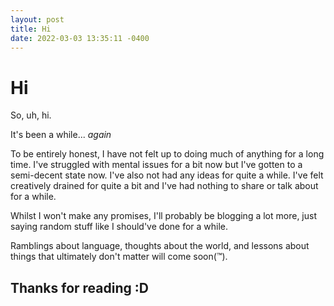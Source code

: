```yaml
---
layout: post
title: Hi
date: 2022-03-03 13:35:11 -0400
---
```


# Hi

So, uh, hi.

It's been a while... *again*

To be entirely honest, I have not felt up to doing much of anything for a long time. I've struggled with mental issues for a bit now but I've gotten to a semi-decent state now.
I've also not had any ideas for quite a while. I've felt creatively drained for quite a bit and I've had nothing to share or talk about for a while.

Whilst I won't make any promises, I'll probably be blogging a lot more, just saying random stuff like I should've done for a while.

Ramblings about language, thoughts about the world, and lessons about things that ultimately don't matter will come soon(:tm:).


## Thanks for reading :D

<script src="https://utteranc.es/client.js"
        repo="Just-Jojo/Just-Jojo.github.io"
        issue-term="pathname"
        label="Comments"
        theme="github-light"
        crossorigin="anonymous"
        async>
</script>